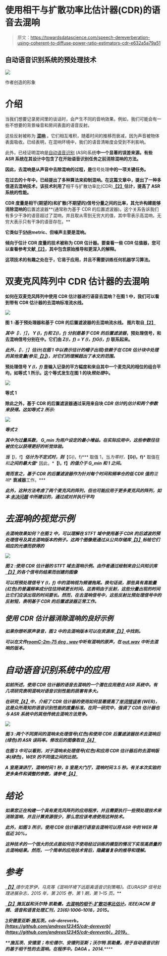 # 使用相干与扩散功率比估计器(CDR)的语音去混响

> 原文：<https://towardsdatascience.com/speech-dereverberation-using-coherent-to-diffuse-power-ratio-estimators-cdr-e632a5a79a51>

## 自动语音识别系统的预处理技术

![](img/f58758a47f55deb2e6a210f95053009f.png)

作者创造的形象

# 介绍

当我们想要记录房间里的谈话时，会产生不同的音响效果。例如，我们可能会有一些不想要的背景噪音和房间表面的语音反射。

这些反射被称为 [**混响**](https://en.wikipedia.org/wiki/Reverberation) 。它们相互堆积，随着时间的推移而衰减，因为声音被物体表面吸收。已经表明，在混响环境中，我们的语音清晰度会受到不利影响。

此外，已经证明混响是[自动语音识别](https://en.wikipedia.org/wiki/Speech_recognition) (ASR)系统[](https://asp-eurasipjournals.springeropen.com/articles/10.1186/s13634-015-0245-7)**中一个显著的误差来源。有些 ASR 系统在其设计中包含了在开始语音识别任务之前消除混响的方法。**

**因此，**去混响**是从声音中去除混响的过程，是**信号处理**中的一项关键任务。**

**在过去的十年中，已经提出了多种算法来抑制混响。在这篇文章中，提出了一种多信道去混响技术，该技术利用了**相干与扩散功率比(CDR)**[**【2】**](https://ieeexplore.ieee.org/document/7076629)估计，提高了 ASR 系统的性能。**

**CDR 度量是相干(期望的)和扩散(不期望的)信号分量之间的比率，其允许构建能够消除混响的**后置滤波器**(通常称为基于 CDR 的后置滤波器)。这个关系告诉我们有多少干净的语音超过了混响，并且取从零到无穷大的值，其中零表示高混响，无穷大表示只有干净的语音存在。**

**它类似于[**SNR**](https://en.wikipedia.org/wiki/Signal-to-noise_ratio)**metric、但噪声主要是混响。****

****倾向于估计 CDR 度量的技术被称为 CDR 估计器。要查看一些 CDR 估值器，您可以查看参考文献[**【2】**](https://ieeexplore.ieee.org/document/7076629)，其中包含原始推导和更深入的解释。****

****这项技术的有趣之处在于，它易于应用，并且不需要训练任何机器学习算法。****

# ****双麦克风阵列中 CDR 估计器的去混响****

****如何在双麦克风阵列中使用 CDR 估计器进行语音去混响？在图 1 中，我们可以看到带有 CDR 估计器的去混响标准流水线。****

****![](img/8de65ee96615748427e2621a0f0fac07.png)****

******图 1** :基于预处理器和基于 CDR 的后置滤波器的去混响流水线。
图片取自[**【2】**](https://ieeexplore.ieee.org/document/7076629)****

****其中***【l，f】***， ***Y (l，f)***和 ***Z(l，f)*** 分别是**基于 CDR 的后置滤波器**，**预处理信号，**和**去混响信号**分别在[](https://en.wikipedia.org/wiki/Short-time_Fourier_transform)**中。它们由 ***Z(l，f) = Y (l，f)G(l，f)*** 联系起来。******

****此外，***【l，f】***估计(在图 1 中以表示估计的帽子出现)依赖于在 *CDR 估计*块中处理的其他变量(参见[****【2】****](https://ieeexplore.ieee.org/document/7076629))，对它们的理解超出了本文的范围。****

**预处理信号 ***Y (l，f)*** 是输入记录的平方幅度和来自其中一个麦克风的相位的组合平均，如等式 1 所示。这个等式发生在图 1 的块*预处理*中。**

**![](img/57da5e3d00ab9d085ad85c83c2cb81a3.png)**

**等式 1**

**除此之外，基于 CDR 的后置滤波器通过采用来自块 *CDR 估计*的*估计和两个参数来获得。这如等式 2 所示:***

***![](img/665ade7346eb78d88d213073cc97e5b0.png)***

***等式 2***

***其中为过量系数， ***G_min*** 为用户设定的最小增益。在实际应用中，这些参数往往被优化以获得更好的听觉体验。***

***当***【l，f】***估计为不定式时，则***【G(l，f)*** 取值 1，当*为零时，***【G(l，f)*** 取值在*和****之间的最大值**** 因此，***【l，f】***的值介于 ***G_min*** 和 1 之间。*****

***简而言之，基于 CDR 的后置滤波器作为针对每个时间和频率仓的低 CDR 值的**混响** **衰减器**工作。***

***此外，这种方法考虑了两个麦克风的阵列，但也可能应用于更多麦克风的阵列，如本 [**未决问题**](https://github.com/andreas12345/cdr-dereverb/issues/1) 中所建议的，通过成对并执行平均***

# *****去混响的视觉示例*****

***去混响效果如何？在图 2 中，可以理解在 STFT 域中使用基于 CDR 的后滤波的预处理信号及其去混响版本的例子。这两个图像是通过从公共存储库[**【3】**](https://github.com/andreas12345/cdr-dereverb)标绘它们相应的光谱而获得的***

***![](img/8fee9fd8406341bc54c084678bc8dda6.png)***

*****图 2** :使用 CDR 估计器的 STFT 域去混响示例。由作者通过绘制来自公共知识库[**【3】**](https://github.com/andreas12345/cdr-dereverb)的各个信号的结果而创建的图像***

***可以将预处理信号 ***Y (l，f)*** 中的混响视为频谱拖尾。换句话说，那些具有高能量(红色)的普遍频率成分往往持续更长时间。这表明由于反射，这些分量出现的时间比它们应该出现的时间要长。然而，在去混响信号中，这些反射比预处理信号中的反射短，表明基于 CDR 的后置滤波器正常工作。***

## ***使用 CDR 估计器消除混响的良好示例***

***如果你想听原声录音，图 2 中的去混响版本可以在资源库[**【3】**](https://github.com/andreas12345/cdr-dereverb)中找到。***

***可以在文件[**roomC-2m-75 deg . wav**](https://github.com/andreas12345/cdr-dereverb/blob/master/wav/roomC-2m-75deg.wav)中听有混响的原声，在 [**out.wav**](https://github.com/andreas12345/cdr-dereverb/blob/master/wav/out.wav) **中听去混响的版本。*****

# ***自动语音识别系统中的应用***

***如前所述，使用 CDR 估计器的语音去混响的一个潜在应用是在 ASR 系统中。有几项研究表明混响对语音识别性能的损害有多大。***

***在研究[**【4】**](https://www.researchgate.net/publication/262639033_Coherence-based_Dereverberation_for_Automatic_Speech_Recognition)中，介绍了 CDR 估计器的使用如何显著提高了[单词错误率](https://en.wikipedia.org/wiki/Word_error_rate) (WER)，这是众所周知的语音识别性能的度量标准。在同一研究中，强调了 CDR 估计器也与 ASR 系统中的其他传统去混响方法竞争。***

***![](img/8c609b34e8df7869060c82d398bfd9de.png)***

*****图 3** :两个不同房间的混响未处理信号(红色)和使用 CDR 后置滤波器技术去混响后(绿色)的 ASR 误码率。修改后的图像取自[【4】](https://www.researchgate.net/publication/262639033_Coherence-based_Dereverberation_for_Automatic_Speech_Recognition)***

***在图 3 中可以看到，对于混响未处理信号(红色)和应用 CDR 估计器后的去混响版本(绿色)，WER 的不同值之间的比较。***

***A 室是演讲厅，混响时间 1 秒，B 室是大门厅，混响时间 3.5 秒。有关本次实验的更多条件和调整的参数，请参考[**【4】**](https://www.researchgate.net/publication/262639033_Coherence-based_Dereverberation_for_Automatic_Speech_Recognition)***

# ***结论***

***如果您正在构建一个具有麦克风阵列的应用程序，并且需要执行一些预处理技术来消除混响，并且计算资源很少，那么您应该考虑使用这种技术。***

***此外，如图 3 所示，使用 CDR 估计器进行语音去混响可以将 ASR 中的 WER 降低近 30%。***

***这种技术的一个很大的优点是如何在不使用经过训练的模型的情况下实现高质量的去混响结果。然而，一个简单的应用技术背后，隐藏着复杂的推导和理解。***

# ***参考***

***[**【1】**](https://asp-eurasipjournals.springeropen.com/articles/10.1186/s13634-015-0245-7)德尔克罗伊，马克等《混响环境下远距离语音识别策略》。*《EURASIP 信号处理进展杂志*，2015 年，第 2015 卷，第 1 期，第 1–15 页。***

***[**【2】**](https://ieeexplore.ieee.org/document/7076629)**施瓦兹和沃尔特·凯勒曼。[去混响的相干-扩散功率比估计](https://ieeexplore.ieee.org/document/7076629)。IEEE/ACM 音频、语音和语言处理汇刊，23(6):1006–1018，2015。*****

*******[**3**](https://github.com/andreas12345/cdr-dereverb)**安德里亚斯·施瓦茨。cdr-dereverb。[https://github.com/andreas12345/cdr-dereverb](https://github.com/andreas12345/cdr-dereverb)，2019。*********

*******[](https://www.researchgate.net/publication/262639033_Coherence-based_Dereverberation_for_Automatic_Speech_Recognition)**施瓦茨、安德里；布伦德尔、安德列亚斯；沃尔特.凯勒曼。用于自动语音识别的基于相干性的去混响。在*程序中。DAGA* 。2014.*********
